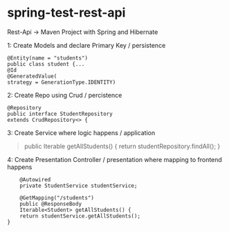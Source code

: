 # spring-test-rest-api
Rest-Api -> Maven Project with Spring and Hibernate 

1: Create Models and declare Primary Key / persistence

    @Entity(name = "students")
    public class student {...
    @Id 
    @GeneratedValue(
    strategy = GenerationType.IDENTITY)

2: Create Repo using Crud / percistence

    @Repository
    public interface StudentRepository 
    extends CrudRepository<> {
3: Create Service where logic happens / application

> public Iterable<Student> getAllStudents() {
    return studentRepository.findAll(); }

4: Create Presentation Controller / presentation
where mapping to frontend happens

        @Autowired
        private StudentService studentService;

        @GetMapping("/students")
        public @ResponseBody
        Iterable<Student> getAllStudents() {
        return studentService.getAllStudents();
    }
